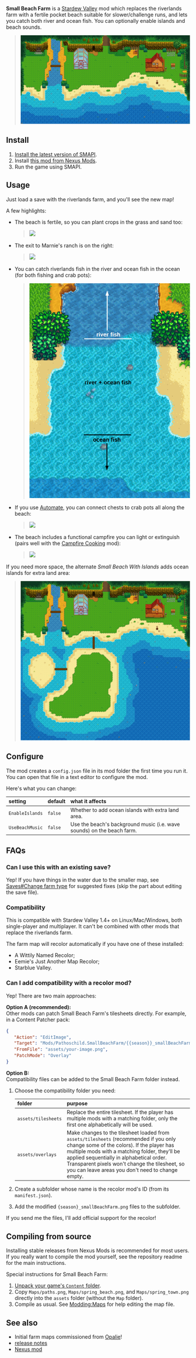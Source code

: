 **Small Beach Farm** is a [Stardew Valley](http://stardewvalley.net/) mod which replaces the
riverlands farm with a fertile pocket beach suitable for slower/challenge runs, and lets you
catch both river and ocean fish. You can optionally enable islands and beach sounds.

> ![](docs/farm.png)

## Install
1. [Install the latest version of SMAPI](https://smapi.io/).
2. Install [this mod from Nexus Mods](http://www.nexusmods.com/stardewvalley/mods/3750).
3. Run the game using SMAPI.

## Usage
Just load a save with the riverlands farm, and you'll see the new map!

A few highlights:

* The beach is fertile, so you can plant crops in the grass and sand too:  
  > ![](docs/tilled.png)
* The exit to Marnie's ranch is on the right:
  > ![](docs/exits.png)
* You can catch riverlands fish in the river and ocean fish in the ocean (for both fishing and
  crab pots):
  > ![](docs/fish-areas.png)
* If you use [Automate](https://www.nexusmods.com/stardewvalley/mods/1063), you can connect chests
  to crab pots all along the beach:
  > ![](docs/automate-crabpots.png)
* The beach includes a functional campfire you can light or extinguish (pairs well with the
  [Campfire Cooking](https://mods.smapi.io/#Campfire_Cooking) mod):  
  > ![](docs/campfire.gif)

If you need more space, the alternate _Small Beach With Islands_ adds ocean islands for extra land
area:
> ![](docs/farm-islands.png)

## Configure
The mod creates a `config.json` file in its mod folder the first time you run it. You can open that
file in a text editor to configure the mod.

Here's what you can change:

setting         | default | what it affects
:-------------- | :------ | :------------------
`EnableIslands` | `false` | Whether to add ocean islands with extra land area.
`UseBeachMusic` | `false` | Use the beach's background music (i.e. wave sounds) on the beach farm.

## FAQs
### Can I use this with an existing save?
Yep! If you have things in the water due to the smaller map, see
[Saves#Change farm type](https://stardewvalleywiki.com/Saves#Change_farm_type)
for suggested fixes (skip the part about editing the save file).

### Compatibility
This is compatible with Stardew Valley 1.4+ on Linux/Mac/Windows, both single-player and
multiplayer. It can't be combined with other mods that replace the riverlands farm.

The farm map will recolor automatically if you have one of these installed:
* A Wittily Named Recolor;
* Eemie's Just Another Map Recolor;
* Starblue Valley.

### Can I add compatibility with a recolor mod?
Yep! There are two main approaches:

**Option A (recommended):**  
Other mods can patch Small Beach Farm's tilesheets directly. For example, in a Content Patcher pack:
```json
{
   "Action": "EditImage",
   "Target": "Mods/Pathoschild.SmallBeachFarm/{{season}}_smallBeachFarm",
   "FromFile": "assets/your-image.png",
   "PatchMode": "Overlay"
}
```

**Option B:**  
Compatibility files can be added to the Small Beach Farm folder instead.

1. Choose the compatibility folder you need:

   folder | purpose
   :----- | :------
   `assets/tilesheets` | Replace the entire tilesheet. If the player has multiple mods with a matching folder, only the first one alphabetically will be used.
   `assets/overlays` | Make changes to the tilesheet loaded from `assets/tilesheets` (recommended if you only change some of the colors). If the player has multiple mods with a matching folder, they'll be applied sequentially in alphabetical order. Transparent pixels won't change the tilesheet, so you can leave areas you don't need to change empty.

2. Create a subfolder whose name is the recolor mod's ID (from its `manifest.json`).
3. Add the modified `{season}_smallBeachFarm.png` files to the subfolder.

If you send me the files, I'll add official support for the recolor!

## Compiling from source
Installing stable releases from Nexus Mods is recommended for most users. If you really want to
compile the mod yourself, see the repository readme for the main instructions.

Special instructions for Small Beach Farm:

1. [Unpack your game's `Content` folder](https://stardewvalleywiki.com/Modding:Editing_XNB_files).
2. Copy `Maps/paths.png`, `Maps/spring_beach.png`, and `Maps/spring_town.png` directly into the `assets` folder (without the `Map` folder).
3. Compile as usual. See [Modding:Maps](https://stardewvalleywiki.com/Modding:Maps) for help editing the map file.

## See also
* Initial farm maps commissioned from [Opalie](https://www.nexusmods.com/stardewvalley/users/38947035)!
* [release notes](release-notes.md)
* [Nexus mod](http://www.nexusmods.com/stardewvalley/mods/3750)
